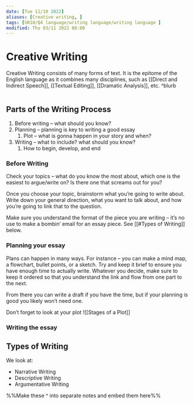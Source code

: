 ```yaml
---
date: [Tue 11/10 2022]
aliases: [Creative writing, ]
tags: [GR10/Q4 language/writing language/writing language ]
modified: Thu 03/11 2022 08:00
---
```

# Creative Writing
Creative Writing consists of many forms of text. It is the epitome of the English language as it combines many disciplines, such as [[Direct and Indirect Speech]], [[Textual Editing]], [[Dramatic Analysis]], etc. ^blurb

```toc
```

## Parts of the Writing Process
1. Before writing – what should you know?
2. Planning – planning is key to writing a good essay
	1. Plot – what is gonna happen in your story and when?
3. Writing – what to include? what should you know?
	1. How to begin, develop, and end

### Before Writing
Check your topics – what do you know the most about, which one is the easiest to argue/write on? Is there one that screams out for you?

Once you choose your topic, brainstorm what you’re going to write about. Write down your general direction, what you want to talk about, and how you’re going to link that to the question. 

Make sure you understand the format of the piece you are writing – it’s no use to make a bombin’ email for an essay piece. See [[#Types of Writing]] below. 

### Planning your essay
Plans can happen in many ways. For instance – you can make a mind map, a flowchart, bullet points, or a sketch. Try and keep it brief to ensure you have enough time to actually write. Whatever you decide, make sure to keep it ordered so that you understand the link and flow from one part to the next. 

From there you can write a draft if you have the time, but if your planning is good you likely won’t need one. 

Don’t forget to look at your plot
![[Stages of a Plot]]

### Writing the essay

## Types of Writing
We look at:
- Narrative Writing
- Descriptive Writing
- Argumentative Writing

%%Make these ^ into separate notes and embed them here%%